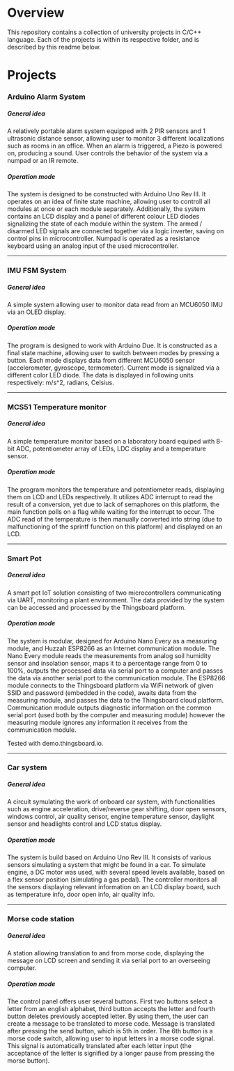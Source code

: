 # Overview

This repository contains a collection of university projects in C/C++ language.
Each of the projects is within its respective folder, and is described by this readme below.

# Projects

### Arduino Alarm System

##### General idea

A relatively portable alarm system equipped with 2 PIR sensors and 1 ultrasonic distance sensor, allowing user to monitor 3 different localizations such as rooms in an office. When an alarm is triggered, a Piezo is powered on, producing a sound. User controls the behavior of the system via a numpad or an IR remote.

##### Operation mode

The system is designed to be constructed with Arduino Uno Rev III. It operates on an idea of finite state machine, allowing user to controll all modules at once or each module separately. Additionally, the system contains an LCD display and a panel of different colour LED diodes signalizing the state of each module within the system. The armed / disarmed LED signals are connected together via a logic inverter, saving on control pins in microcontroller. Numpad is operated as a resistance keyboard using an analog input of the used microcontroller.

----------------------------------------------------------------------------

### IMU FSM System

##### General idea

A simple system allowing user to monitor data read from an MCU6050 IMU via an OLED display. 


##### Operation mode

The program is designed to work with Arduino Due. It is constructed as a final state machine, allowing user to switch between modes by pressing a button. Each mode displays data from different MCU6050 sensor (accelerometer, gyroscope, termometer). Current mode is signalized via a different color LED diode. The data is displayed in following units respectively: m/s^2, radians, Celsius.

----------------------------------------------------------------------------

### MCS51 Temperature monitor

##### General idea

A simple temperature monitor based on a laboratory board equiped with 8-bit ADC, potentiometer array of LEDs, LDC display and a temperature sensor.

##### Operation mode

The program monitors the temperature and potentiometer reads, displaying them on LCD and LEDs respectively. It utilizes ADC interrupt to read the result of a conversion, yet due to lack of semaphores on this platform, the main function polls on a flag while waiting for the interrupt to occur. The ADC read of the temperature is then manually converted into string (due to malfunctioning of the sprintf function on this platform) and displayed on an LCD. 

----------------------------------------------------------------------------

### Smart Pot

##### General idea

A smart pot IoT solution consisting of two microcontrollers communicating via UART, monitoring a plant environment. The data provided by the system can be accessed and processed by the Thingsboard platform.

##### Operation mode

The system is modular, designed for Arduino Nano Every as a measuring module, and Huzzah ESP8266 as an Internet communication module. The Nano Every module reads the measurements from analog soil humidity sensor and insolation sensor, maps it to a percentage range from 0 to 100%, outputs the processed data via serial port to a computer and passes the data via another serial port to the communication module. The ESP8266 module connects to the Thingsboard platform via WiFi network of given SSID and password (embedded in the code), awaits data from the measuring module, and passes the data to the Thingsboard cloud platform. Communication module outputs diagnostic information on the common serial port (used both by the computer and measuring module) however the measuring module ignores any information it receives from the communication module.

Tested with demo.thingsboard.io.

----------------------------------------------------------------------------

### Car system

##### General idea

A circuit symulating the work of onboard car system, with functionalities such as engine acceleration, drive/reverse gear shifting, door open sensors, windows control, air quality sensor, engine temperature sensor, daylight sensor and headlights control and LCD status display. 

##### Operation mode

The system is build based on Arduino Uno Rev III. It consists of various sensors simulating a system that might be found in a car. To simulate engine, a DC motor was used, with several speed levels available, based on a flex sensor position (simulating a gas pedal). The controller monitors all the sensors displaying relevant information on an LCD display board, such as temperature info, door open info, air quality info. 

----------------------------------------------------------------------------

### Morse code station

##### General idea

A station allowing translation to and from morse code, displaying the message on LCD screen and sending it via serial port to an overseeing computer.

##### Operation mode

The control panel offers user several buttons. First two buttons select a letter from an english alphabet, third button accepts the letter and fourth button deletes previously accepted letter. By using them, the user can create a message to be translated to morse code. Message is translated after pressing the send button, which is 5th in order. The 6th button is a morse code switch, allowing user to input letters in a morse code signal. This signal is automatically translated after each letter input (the acceptance of the letter is signified by a longer pause from pressing the morse button). 
